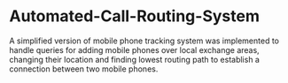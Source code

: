 # Automated-Call-Routing-System
A simplified version of mobile phone tracking system was implemented to handle queries for adding mobile phones over local exchange areas, changing their location and finding lowest routing path to establish a connection between two mobile phones.
